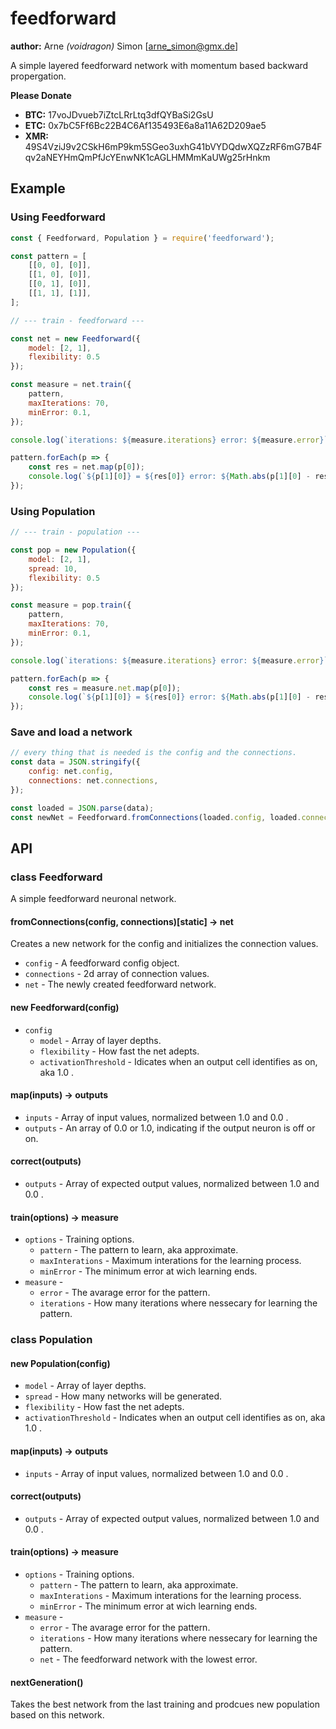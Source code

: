 # feedforward

**author:** Arne *(voidragon)* Simon [arne_simon@gmx.de]

A simple layered feedforward network with momentum based backward propergation.


**Please Donate**

+ **BTC:** 17voJDvueb7iZtcLRrLtq3dfQYBaSi2GsU
+ **ETC:** 0x7bC5Ff6Bc22B4C6Af135493E6a8a11A62D209ae5
+ **XMR:** 49S4VziJ9v2CSkH6mP9km5SGeo3uxhG41bVYDQdwXQZzRF6mG7B4Fqv2aNEYHmQmPfJcYEnwNK1cAGLHMMmKaUWg25rHnkm

## Example

### Using Feedforward

```js
const { Feedforward, Population } = require('feedforward');

const pattern = [
    [[0, 0], [0]],
    [[1, 0], [0]],
    [[0, 1], [0]],
    [[1, 1], [1]],
];

// --- train - feedforward ---

const net = new Feedforward({
    model: [2, 1],
    flexibility: 0.5
});

const measure = net.train({
    pattern,
    maxIterations: 70,
    minError: 0.1,
});

console.log(`iterations: ${measure.iterations} error: ${measure.error}`);

pattern.forEach(p => {
    const res = net.map(p[0]);
    console.log(`${p[1][0]} = ${res[0]} error: ${Math.abs(p[1][0] - res[0])}`);
});
```

### Using Population

```js
// --- train - population ---

const pop = new Population({
    model: [2, 1],
    spread: 10,
    flexibility: 0.5
});

const measure = pop.train({
    pattern,
    maxIterations: 70,
    minError: 0.1,
});

console.log(`iterations: ${measure.iterations} error: ${measure.error}`);

pattern.forEach(p => {
    const res = measure.net.map(p[0]);
    console.log(`${p[1][0]} = ${res[0]} error: ${Math.abs(p[1][0] - res[0])}`);
});
```

### Save and load a network

```js
// every thing that is needed is the config and the connections.
const data = JSON.stringify({
    config: net.config,
    connections: net.connections,
});

const loaded = JSON.parse(data);
const newNet = Feedforward.fromConnections(loaded.config, loaded.connections);
```

## API

### class Feedforward

A simple feedforward neuronal network.

#### fromConnections(config, connections)[static] -> net

Creates a new network for the config and initializes the connection values.

+ `config` - A feedforward config object.
+ `connections` - 2d array of connection values.
+ `net` - The newly created feedforward network.

#### new Feedforward(config)

+ `config`
    + `model` - Array of layer depths.
    + `flexibility` - How fast the net adepts.
    + `activationThreshold` - Idicates when an output cell identifies as on, aka 1.0 .

#### map(inputs) -> outputs

+ `inputs` - Array of input values, normalized between 1.0 and 0.0 .
+ `outputs` - An array of 0.0 or 1.0, indicating if the output neuron is off or on.

#### correct(outputs)

+ `outputs` - Array of expected output values, normalized between 1.0 and 0.0 .

#### train(options) -> measure

+ `options` - Training options.
    + `pattern` - The pattern to learn, aka approximate.
    + `maxInterations` - Maximum interations for the learning process.
    + `minError` - The minimum error at wich learning ends.
+ `measure` -
    + `error` - The avarage error for the pattern.
    + `iterations` - How many iterations where nessecary for learning the pattern.

### class Population

#### new Population(config)

+ `model` - Array of layer depths.
+ `spread` - How many networks will be generated.
+ `flexibility` - How fast the net adepts.
+ `activationThreshold` - Indicates when an output cell identifies as on, aka 1.0 .

#### map(inputs) -> outputs

+ `inputs` - Array of input values, normalized between 1.0 and 0.0 .

#### correct(outputs)

+ `outputs` - Array of expected output values, normalized between 1.0 and 0.0 .

#### train(options) -> measure

+ `options` - Training options.
    + `pattern` - The pattern to learn, aka approximate.
    + `maxInterations` - Maximum interations for the learning process.
    + `minError` - The minimum error at wich learning ends.
+ `measure` -
    + `error` - The avarage error for the pattern.
    + `iterations` - How many iterations where nessecary for learning the pattern.
    + `net` - The feedforward network with the lowest error.

#### nextGeneration()

Takes the best network from the last training and prodcues new population based on this network.
